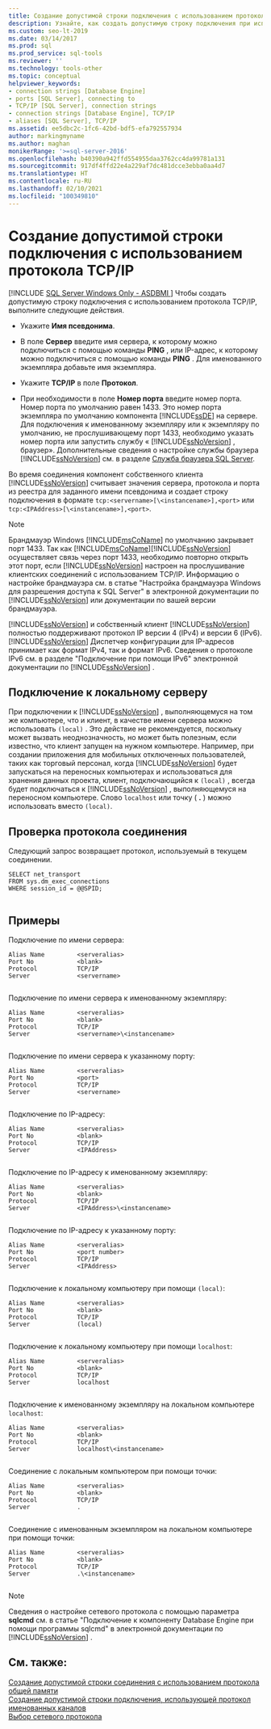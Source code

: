 ```yaml
---
title: Создание допустимой строки подключения с использованием протокола TCP/IP
description: Узнайте, как создать допустимую строку подключения при использовании TCP/IP для подключения к экземпляру SQL Server. Просмотрите примеры допустимых строк.
ms.custom: seo-lt-2019
ms.date: 03/14/2017
ms.prod: sql
ms.prod_service: sql-tools
ms.reviewer: ''
ms.technology: tools-other
ms.topic: conceptual
helpviewer_keywords:
- connection strings [Database Engine]
- ports [SQL Server], connecting to
- TCP/IP [SQL Server], connection strings
- connection strings [Database Engine], TCP/IP
- aliases [SQL Server], TCP/IP
ms.assetid: ee5dbc2c-1fc6-42bd-bdf5-efa792557934
author: markingmyname
ms.author: maghan
monikerRange: '>=sql-server-2016'
ms.openlocfilehash: b40390a942ffd554955daa3762cc4da99781a131
ms.sourcegitcommit: 917df4ffd22e4a229af7dc481dcce3ebba0aa4d7
ms.translationtype: HT
ms.contentlocale: ru-RU
ms.lasthandoff: 02/10/2021
ms.locfileid: "100349810"
---
```

# <a name="creating-a-valid-connection-string-using-tcp-ip"></a>Создание допустимой строки подключения с использованием протокола TCP/IP
[!INCLUDE [SQL Server Windows Only - ASDBMI ](../../includes/applies-to-version/sql-windows-only-asdbmi.md)]
  Чтобы создать допустимую строку подключения с использованием протокола TCP/IP, выполните следующие действия.  
  
-   Укажите **Имя псевдонима**.  
  
-   В поле **Сервер** введите имя сервера, к которому можно подключиться с помощью команды **PING** , или IP-адрес, к которому можно подключиться с помощью команды **PING** . Для именованного экземпляра добавьте имя экземпляра.  
  
-   Укажите **TCP/IP** в поле **Протокол**.  
  
-   При необходимости в поле **Номер порта** введите номер порта. Номер порта по умолчанию равен 1433. Это номер порта экземпляра по умолчанию компонента [!INCLUDE[ssDE](../../includes/ssde-md.md)] на сервере. Для подключения к именованному экземпляру или к экземпляру по умолчанию, не прослушивающему порт 1433, необходимо указать номер порта или запустить службу « [!INCLUDE[ssNoVersion](../../includes/ssnoversion-md.md)] , браузер». Дополнительные сведения о настройке службы браузера [!INCLUDE[ssNoVersion](../../includes/ssnoversion-md.md)] см. в разделе [Служба браузера SQL Server](../../tools/configuration-manager/sql-server-browser-service.md).  
  
 Во время соединения компонент собственного клиента [!INCLUDE[ssNoVersion](../../includes/ssnoversion-md.md)] считывает значения сервера, протокола и порта из реестра для заданного имени псевдонима и создает строку подключения в формате `tcp:<servername>[\<instancename>],<port>` или `tcp:<IPAddress>[\<instancename>],<port>`.  
  
> [!NOTE]
>  Брандмауэр Windows [!INCLUDE[msCoName](../../includes/msconame-md.md)] по умолчанию закрывает порт 1433. Так как [!INCLUDE[msCoName](../../includes/msconame-md.md)][!INCLUDE[ssNoVersion](../../includes/ssnoversion-md.md)] осуществляет связь через порт 1433, необходимо повторно открыть этот порт, если [!INCLUDE[ssNoVersion](../../includes/ssnoversion-md.md)] настроен на прослушивание клиентских соединений с использованием TCP/IP. Информацию о настройке брандмауэра см. в статье "Настройка брандмауэра Windows для разрешения доступа к SQL Server" в электронной документации по [!INCLUDE[ssNoVersion](../../includes/ssnoversion-md.md)] или документации по вашей версии брандмауэра.  
  
 [!INCLUDE[ssNoVersion](../../includes/ssnoversion-md.md)] и собственный клиент [!INCLUDE[ssNoVersion](../../includes/ssnoversion-md.md)] полностью поддерживают протокол IP версии 4 (IPv4) и версии 6 (IPv6). [!INCLUDE[ssNoVersion](../../includes/ssnoversion-md.md)] Диспетчер конфигурации для IP-адресов принимает как формат IPv4, так и формат IPv6. Сведения о протоколе IPv6 см. в разделе "Подключение при помощи IPv6" электронной документации по [!INCLUDE[ssNoVersion](../../includes/ssnoversion-md.md)] .  
  
## <a name="connecting-to-the-local-server"></a>Подключение к локальному серверу  
 При подключении к [!INCLUDE[ssNoVersion](../../includes/ssnoversion-md.md)] , выполняющемуся на том же компьютере, что и клиент, в качестве имени сервера можно использовать `(local)` . Это действие не рекомендуется, поскольку может вызвать неоднозначность, но может быть полезным, если известно, что клиент запущен на нужном компьютере. Например, при создании приложения для мобильных отключенных пользователей, таких как торговый персонал, когда [!INCLUDE[ssNoVersion](../../includes/ssnoversion-md.md)] будет запускаться на переносных компьютерах и использоваться для хранения данных проекта, клиент, подключающийся к `(local)` , всегда будет подключаться к [!INCLUDE[ssNoVersion](../../includes/ssnoversion-md.md)] , выполняющемуся на переносном компьютере. Слово `localhost` или точку ( **.** ) можно использовать вместо `(local)`.  
  
## <a name="verifying-your-connection-protocol"></a>Проверка протокола соединения  
 Следующий запрос возвращает протокол, используемый в текущем соединении.  
  
```  
SELECT net_transport   
FROM sys.dm_exec_connections   
WHERE session_id = @@SPID;  
  
```  
  
## <a name="examples"></a>Примеры  
 Подключение по имени сервера:  
  
```  
Alias Name         <serveralias>  
Port No            <blank>  
Protocol           TCP/IP  
Server             <servername>  
  
```  
  
 Подключение по имени сервера к именованному экземпляру:  
  
```  
Alias Name         <serveralias>  
Port No            <blank>  
Protocol           TCP/IP  
Server             <servername>\<instancename>  
  
```  
  
 Подключение по имени сервера к указанному порту:  
  
```  
Alias Name         <serveralias>  
Port No            <port>  
Protocol           TCP/IP  
Server             <servername>  
  
```  
  
 Подключение по IP-адресу:  
  
```  
Alias Name         <serveralias>  
Port No            <blank>  
Protocol           TCP/IP  
Server             <IPAddress>  
  
```  
  
 Подключение по IP-адресу к именованному экземпляру:  
  
```  
Alias Name         <serveralias>  
Port No            <blank>  
Protocol           TCP/IP  
Server             <IPAddress>\<instancename>  
  
```  
  
 Подключение по IP-адресу к указанному порту:  
  
```  
Alias Name         <serveralias>  
Port No            <port number>  
Protocol           TCP/IP  
Server             <IPAddress>  
  
```  
  
 Подключение к локальному компьютеру при помощи `(local)`:  
  
```  
Alias Name         <serveralias>  
Port No            <blank>  
Protocol           TCP/IP  
Server             (local)  
  
```  
  
 Подключение к локальному компьютеру при помощи `localhost`:  
  
```  
Alias Name         <serveralias>  
Port No            <blank>  
Protocol           TCP/IP  
Server             localhost  
  
```  
  
 Подключение к именованному экземпляру на локальном компьютере `localhost`:  
  
```  
Alias Name         <serveralias>  
Port No            <blank>  
Protocol           TCP/IP  
Server             localhost\<instancename>  
  
```  
  
 Соединение с локальным компьютером при помощи точки:  
  
```  
Alias Name         <serveralias>  
Port No            <blank>  
Protocol           TCP/IP  
Server             .  
  
```  
  
 Соединение с именованным экземпляром на локальном компьютере при помощи точки:  
  
```  
Alias Name         <serveralias>  
Port No            <blank>  
Protocol           TCP/IP  
Server             .\<instancename>  
  
```  
  
> [!NOTE]  
>  Сведения о настройке сетевого протокола с помощью параметра **sqlcmd** см. в статье "Подключение к компоненту Database Engine при помощи программы sqlcmd" в электронной документации по [!INCLUDE[ssNoVersion](../../includes/ssnoversion-md.md)] .  
  
## <a name="see-also"></a>См. также:  
 [Создание допустимой строки соединения с использованием протокола общей памяти](../../tools/configuration-manager/creating-a-valid-connection-string-using-shared-memory-protocol.md)   
 [Создание допустимой строки подключения, использующей протокол именованных каналов](/previous-versions/sql/sql-server-2016/ms189307(v=sql.130))   
 [Выбор сетевого протокола](/previous-versions/sql/sql-server-2016/ms187892(v=sql.130))  
  
